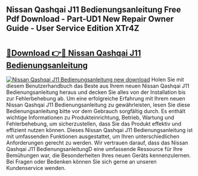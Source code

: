 ## Nissan Qashqai J11 Bedienungsanleitung Free Pdf Download - Part-UD1 New Repair Owner Guide - User Service Edition XTr4Z

# <h2><a href="http://df0wvci.blite.top/?on=Nissan+Qashqai+J11+Bedienungsanleitung">🔗Download 👉🔴 Nissan Qashqai J11 Bedienungsanleitung</a></h2>

[![Nissan Qashqai J11 Bedienungsanleitung new download](https://i.imgur.com/lujVjoI.png)](http://df0wvci.blite.top/?on=Nissan+Qashqai+J11+Bedienungsanleitung)
Holen Sie mit diesem Benutzerhandbuch das Beste aus Ihrem neuen Nissan Qashqai J11 Bedienungsanleitung heraus und decken Sie alles von der Installation bis zur Fehlerbehebung ab. Um eine erfolgreiche Erfahrung mit Ihrem neuen Nissan Qashqai J11 Bedienungsanleitung zu gewährleisten, lesen Sie diese Bedienungsanleitung bitte vor dem Gebrauch sorgfältig durch. Es enthält wichtige Informationen zu Produkteinrichtung, Betrieb, Wartung und Fehlerbehebung, um sicherzustellen, dass Sie das Produkt effektiv und effizient nutzen können. Dieses Nissan Qashqai J11 Bedienungsanleitung ist mit umfassenden Funktionen ausgestattet, um Ihren unterschiedlichen Anforderungen gerecht zu werden. Wir vertrauen darauf, dass das Nissan Qashqai J11 BedienungsanleitungD eine umfassende Ressource für Ihre Bemühungen war, die Besonderheiten Ihres neuen Geräts kennenzulernen. Bei Fragen oder Bedenken können Sie sich gerne an unseren Kundenservice wenden.
